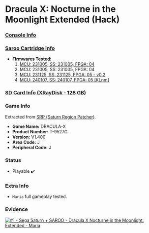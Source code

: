 # Dracula X: Nocturne in the Moonlight Extended (Hack)

### [Console Info](../../../../Info/Consoles/VA13/README.md)

### [Saroo Cartridge Info](../../../../Info/Cartridges/RetroGameParadiseStore/1.32F/README.md)

- <b>Firmwares Tested:</b>
  1. [MCU: 231005, SS: 231005, FPGA: 04](../01/README.md)
  2. MCU: 231005, SS: 231005, FPGA: 04
  3. [MCU: 231125, SS: 231125, FPGA: 05 - v0.2](../03/README.md)
  4. [MCU: 240107, SS: 240107, FPGA: 05 [KLnm]](../04/README.md)

### [SD Card Info (XRayDisk - 128 GB)](../../../../Info/SdCards/XRayDisk/128GB/fat32/README.md)

### Game Info

Extracted from [SRP (Saturn Region Patcher)](https://segaxtreme.net/resources/saturn-region-patcher.81/download).

- <b>Game Name:</b> DRACULA-X
- <b>Product Number:</b> T-9527G
- <b>Version:</b> V1.400
- <b>Area Code:</b> J
- <b>Peripheral Code:</b> J

### Status

- Playable :heavy_check_mark:

### Extra Info

- `Maria` full gameplay tested.

### Evidence

[![#1 - Sega Saturn + SAROO - Dracula X Nocturne in the Moonlight: Extended - Maria](https://img.youtube.com/vi/XmqmVlLkNTA/0.jpg)](https://www.youtube.com/watch?v=XmqmVlLkNTA)

